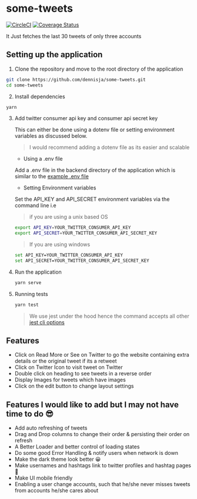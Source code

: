# some-tweets

[![CircleCI](https://circleci.com/gh/dennisja/some-tweets.svg?style=svg)](https://circleci.com/gh/dennisja/some-tweets) [![Coverage Status](https://coveralls.io/repos/github/dennisja/some-tweets/badge.svg?branch=master)](https://coveralls.io/github/dennisja/some-tweets?branch=master)

It Just fetches the last 30 tweets of only three accounts

## Setting up the application

1. Clone the repository and move to the root directory of the application

```sh
git clone https://github.com/dennisja/some-tweets.git
cd some-tweets
```

2. Install dependencies

```sh
yarn
```

3. Add twitter consumer api key and consumer api secret key

   This can either be done using a dotenv file or setting environment variables as discussed below.

   > I would recommend adding a dotenv file as its easier and scalable

   - Using a .env file

   Add a .env file in the backend directory of the application which is similar to the [example .env file](packages/backend/.env.example)

   - Setting Environment variables

   Set the API_KEY and API_SECRET environment variables via the command line i.e

   > if you are using a unix based OS

   ```sh
   export API_KEY=YOUR_TWITTER_CONSUMER_API_KEY
   export API_SECRET=YOUR_TWITTER_CONSUMER_API_SECRET_KEY
   ```

   > If you are using windows

   ```sh
   set API_KEY=YOUR_TWITTER_CONSUMER_API_KEY
   set API_SECRET=YOUR_TWITTER_CONSUMER_API_SECRET_KEY
   ```

4. Run the application

   ```sh
   yarn serve
   ```

5. Running tests

   ```sh
   yarn test
   ```

   > We use jest under the hood hence the command accepts all other [jest cli options](https://jestjs.io/docs/en/cli)

## Features

- Click on Read More or See on Twitter to go the website containing extra details or the original tweet if its a retweet
- Click on Twitter Icon to visit tweet on Twitter
- Double click on heading to see tweets in a reverse order
- Display Images for tweets which have images
- Click on the edit button to change layout settings

## Features I would like to add but I may not have time to do 😎

- Add auto refreshing of tweets
- Drag and Drop columns to change their order & persisting their order on refresh
- A Better Loader and better control of loading states
- Do some good Error Handling & notify users when network is down
- Make the dark theme look better 😀
- Make usernames and hashtags link to twitter profiles and hashtag pages 🎉
- Make UI mobile friendly
- Enabling a user change accounts, such that he/she never misses tweets from accounts he/she cares about
